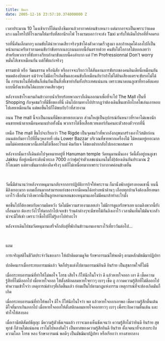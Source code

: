 ```yaml
---
title: ชิมลา
date: 2005-12-16 23:57:10.374000000 Z
---
```


<div id="msgcns!1CF2EC57E79217F6!939" class="bvMsg">

เวลาประมาณ 10 โมงเช้าเราก็ได้มาถึงซิมลาแล้วอากาศค่อนข้างหนาว แต่มากอาจะเป็นเพราะว่าแดดแรง ผมโทรไปที่โรงแรมให้มารับที่สถานีรถไฟ โรงแรมบอกว่าจะส่ง Taxi มารับให้เดินไปรอที่ที่จอดรถ

รถที่นี่คันเล็กมากๆ แถมขับได้น่าหวาดเสียวจริงๆเข้าโค้งตัวความเร็วสูงมา และถ้าหลุดโค้งลงไปก็เป็นหน้าผานะครับเราถามคนขับว่าขับยากเนอะถนนแบบนี้อันตรายด้วย
คนขับได้โอกาสโม้บอกเลยว่าสำหรับพวกเราที่ขับทางเรียบถ้ามาขับแบบนี้คงลำบาก แต่ I'm Profressionnal Don't worry หมั่นไส้เขาเหมือนกัน แต่ก็ขับเก่งจริงๆ

ธรรมชาติ หรือ วัฒนธรรม หรือนิสัย หรืออาจจะเรียกว่าได้สันดานการขับรถของคนอินเดียนี่เหมือนกันหมดต้องบีบแตร แม้ว่าจะไม่มีอะไรเกิดขึ้นและคนขับก็เหมือนกับว่าถ้าไม่ได้ยินเสียงแตรจะขับรถไม่ได้งั้น  การแซงในที่คับขันก็เช่นกันเป็นสิ่งที่เขาทำกันทั้งประเทศแน่นอน เพราะขนาดบนภูเขาที่ทางคับแคบแบบนี้ยังแซงกันได้แบบหวาดเสียวสุดๆ

หลังจากเข้าโรงแรมกินข้าวอาบน้ำเรียบร้อยพวกเราก็เดินออกมาเพื่อที่จะไป The  Mall เป็นที่ Shopping กับจุดชมวิวที่มีชื่อของที่นี่ เดินไปถามทางไปปรากฏว่าต้องเดินขึ้นเขาอีกไกลโขเล่นเอาหอบไปเลยเหมือนกัน แต่พอขึ้นไปก็ได้พบกับวิวที่สวยงาม

ถนน The mall นี้จะเป็นถนนที่มีของขายเยอะมาก ส่วนใหญ่เป็นอุปกรณ์กันหนาวที่ราคาไม่แพงนัก คนขายหน้าตาเหมือนคนเนปาลทั้งนั้น พวกเราได้ซื้อเสื้อสเวทเตอร์กันคนละตัวสองตัวจากที่นี่

เหนือ The mall ขึ้นไปจะเรียกว่า The Rigde เป็นจุดชมวิวที่พวกอังกฤษมาสร้างเอาไว้สมัยก่อนถนนต่อกันยาวไปที่อื่นๆหลายที่ เช่น Lower Bazzar บริเวณที่ขายพวกเครื่องไม้ ไม้หอมอยู่เยอะมาก ผมไม่ค่อยชอบพวกนี้เลยไม่ได้ซื้ออะไรแต่ คิมกับเจ ได้ของฝากกลับไปเยอะพอสมควร

หลังจากนั้นเราก็เดินต่อไปจุดหมายอยู่ที่ Hanuman temple วัดหนุมานนั่นเอง วัดนี้ตั้งอยู่บนภูเขา Jakku ที่อยู่เหนือระดับน้ำทะเล 7000 กว่าฟุต(จำตัวเลขแน่นอนไม่ได้)ต้องเดินกันประมาณ 2 กิโลเมตร แต่ทางชันมากต้องอึดจริงๆ แต่ก็ไม่เหนื่อยมากเพราะว่าอากาศค่อนข้างเย็น

&nbsp;

วัดนี้มีตำนานว่าหลังจากหนุมานกลับจากการปฏิบัติภารกิจให้พระราม ก็มานั่งพักอยู่ตรงยอดเขานี้ บนนี้มีลิงเยอะมาก แถมเถื่อนมากสามารถแย่งของจากมือคนได้อย่างหน้าด้านๆ เกือบทุกบ้านจึงต้องเลี้ยงหมาเอาไว้  เชื่อกันว่าลิงพวกนี้เป็นลูกหลานเหลนของหนุมานเลยไม่มีคนกล้าทำอะไรมั้ง

พอขึ้นไปก็ต้องพบกับความผิดหวัง วัดไม่มีความสวยงามเลยเก่า ไม่มีการดูแลรักษาเลย
แถมลิงพวกนี้ยังเถื่อนมาก ต้องระวังไว้ให้มากถ้าไปเจอเข้า ร้านค้าต่างๆจะมีขายไม้กันลิงเอาไว้ เวลามันเห็นไม้มันจะกลัว น่าจะมีให้เช่า เพราะว่าซื้อไปก็ไม่รู้เอาไปทำอะไร

หลังจากเดินไปชมวัดหนุมานเสร็จก็กลับสุ่ที่พักกินข้าวนอนเอาแรงไว้เที่ยววันต่อไป...

&nbsp;

แถม

การเจริญสติในชีวิตประจำวันของเรา ให้เฝ้าติดตามดูจิต รักษาอารมณ์ให้พอดีๆ ตามหลักมัชฌิมาปฎิปทา

ปกติคนเราเมื่อกระทบอารมณ์แล้ว จิตก็ปรุงแต่งไปตามอารมณ์ยินดี ยินร้าย เป็นสุขภาพใจที่ไม่ดี

เมื่อกระทบอารมณ์ที่ทำให้ไม่พอใจ โกรธ เสียใจ ก็ให้นึกในใจว่า ดี แล้วหายใจออก เอา ดี เช็ดความรู้สึกที่ไม่ดีออกไป เมื่อหายใจออก ให้ตั้งสติกดลมหายใจยาวๆ เบาๆ เช็ด ถู กวาดความรู้สึกที่ไม่ดีออกไป ทำความเข้าใจว่า เหตุการณ์ต่างๆที่เกิดขึ้นแล้ว ย่อมเป็นไปตามกฏแห่งกรรม เหตุการณ์ที่จะต้องเกิดมันก็เกิด

เมื่อกระทบอารมณ์ที่ทำให้พอใจ ดีใจ ก็ให้นึกในใจว่า พอ แล้วหายใจออกเอาพอ เช็ดความรู้สึกตื่นเต้นดีใจที่มากเกินออกไป เมื่อหายใจออกให้ตั้งสติกดลมหายใจออกยาวๆ เบาๆ เพื่อระงับความตื่นเต้น และทำใจให้สงบลง

เมื่อเรามีสติสัมปชัญญะ มีความรู้ตัวชัดเจนแล้ว เราจะมองเห็นชัดเจนว่า ความรู้สึกไม่ว่ายินดี ยินร้าย สุข ทุกข์ ก็ล้วนไม่แน่นอน เราไม่ไปหลงยึดไว้ เป็นทาสของความรู้สึกยินดี ยินร้าย ตั้งเจตนาที่จะสงบระงับความโลภ โกรธ หลง รักษาอารมณ์ พอดีๆ เป็นมัชฌิมาปฎิปทา หรือเรียกว่า ทางสายกลาง

</div>
